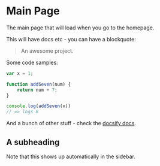 # Main Page

The main page that will load when you go to the homepage. 

This will have docs etc - you can have a blockquote:

> An awesome project.

Some code samples:

~~~javascript
var x = 1;

function addSeven(num) {
    return num + 7;
}

console.log(addSeven(x))
// => logs 8

~~~

And a bunch of other stuff - check the [docsify docs](https://docsify.js.org/#).

## A subheading

Note that this shows up automatically in the sidebar.